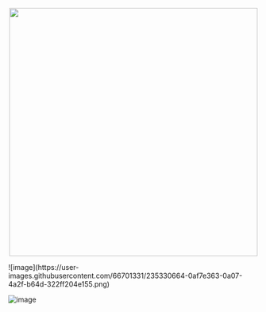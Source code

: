 <p align="center"><img src= "https://user-images.githubusercontent.com/66701331/235330664-0af7e363-0a07-4a2f-b64d-322ff204e155.png" width="500" height="500" ></p>
![image](https://user-images.githubusercontent.com/66701331/235330664-0af7e363-0a07-4a2f-b64d-322ff204e155.png)

![image](https://user-images.githubusercontent.com/66701331/235330771-5fd7510f-15db-4ecd-9108-f039b6525c5d.png)
